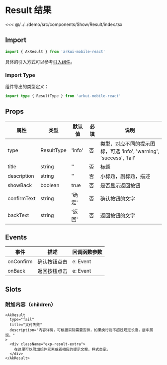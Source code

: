 # Result 结果

<CodeDemo name="Result">

<<< @/../../demo/src/components/Show/Result/index.tsx

</CodeDemo>

## Import

```js
import { AkResult } from 'arkui-mobile-react'
```

具体的引入方式可以参考[引入组件](../guide/import.md)。

### Import Type

组件导出的类型定义：

```ts
import type { ResultType } from 'arkui-mobile-react'
```

## Props

| 属性        | 类型       | 默认值 | 必填 | 说明                                                                |
| ----------- | ---------- | ------ | ---- | ------------------------------------------------------------------- |
| type        | ResultType | 'info' | 否   | 类型，对应不同的提示图标，可选 'info', 'warning', 'success', 'fail' |
| title       | string     | ''     | 否   | 标题                                                                |
| description | string     | ''     | 否   | 小标题，副标题，描述                                                |
| showBack    | boolean    | true   | 否   | 是否显示返回按钮                                                    |
| confirmText | string     | '确定' | 否   | 确认按钮的文字                                                      |
| backText    | string     | '返回' | 否   | 返回按钮的文字                                                      |

## Events

| 事件      | 描述         | 回调函数参数 |
| --------- | ------------ | ------------ |
| onConfirm | 确认按钮点击 | e: Event     |
| onBack    | 返回按钮点击 | e: Event     |

## Slots

### 附加内容（children）

```tsx
<AkResult
  type="fail"
  title="支付失败"
  description="内容详情，可根据实际需要安排，如果换行则不超过规定长度，居中展现。"
>
  <div className="exp-result-extra">
    在这里可以附加组件元素或者相应的提示文案，样式自定。
  </div>
</AkResult>
```
